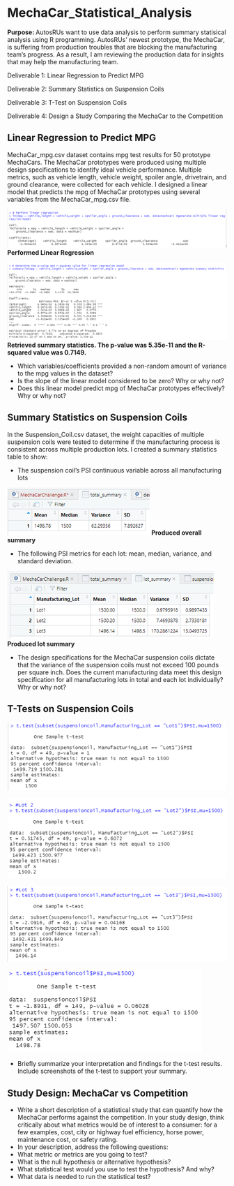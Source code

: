 # MechaCar_Statistical_Analysis

<b> Purpose: </b>
AutosRUs want to use data analysis to perform summary statisical analysis using R programming. AutosRUs’ newest prototype, the MechaCar, is suffering from production troubles that are blocking the manufacturing team’s progress. As a result, I am reviewing the production data for insights that may help the manufacturing team.

Deliverable 1: Linear Regression to Predict MPG

Deliverable 2: Summary Statistics on Suspension Coils

Deliverable 3: T-Test on Suspension Coils

Deliverable 4: Design a Study Comparing the MechaCar to the Competition


## Linear Regression to Predict MPG

MechaCar_mpg.csv dataset contains mpg test results for 50 prototype MechaCars. The MechaCar prototypes were produced using multiple design specifications to identify ideal vehicle performance. Multiple metrics, such as vehicle length, vehicle weight, spoiler angle, drivetrain, and ground clearance, were collected for each vehicle. I designed a linear model that predicts the mpg of MechaCar prototypes using several variables from the MechaCar_mpg.csv file. 

![img1](https://github.com/Soniaprogram/MechaCar_Statistical_Analysis/blob/main/Images/del1linregress.PNG)
<b> Performed Linear Regression </b>

![img2](https://github.com/Soniaprogram/MechaCar_Statistical_Analysis/blob/main/Images/del1summary.PNG)
<b> Retrieved summary statistics. The p-value was 5.35e-11 and the R-squared value was 0.7149. </b>

* Which variables/coefficients provided a non-random amount of variance to the mpg values in the dataset?
* Is the slope of the linear model considered to be zero? Why or why not?
* Does this linear model predict mpg of MechaCar prototypes effectively? Why or why not?


## Summary Statistics on Suspension Coils

In the Suspension_Coil.csv dataset, the weight capacities of multiple suspension coils were tested to determine if the manufacturing process is consistent across multiple production lots. I created a summary statistics table to show:

* The suspension coil’s PSI continuous variable across all manufacturing lots

![img3](https://github.com/Soniaprogram/MechaCar_Statistical_Analysis/blob/main/Images/del2total_summary.PNG)
<b> Produced overall summary </b>

* The following PSI metrics for each lot: mean, median, variance, and standard deviation.

![img4](https://github.com/Soniaprogram/MechaCar_Statistical_Analysis/blob/main/Images/del2lot_summary.PNG)
<b> Produced lot summary </b>

* The design specifications for the MechaCar suspension coils dictate that the variance of the suspension coils must not exceed 100 pounds per square inch. Does the current manufacturing data meet this design specification for all manufacturing lots in total and each lot individually? Why or why not?


## T-Tests on Suspension Coils

![img5](https://github.com/Soniaprogram/MechaCar_Statistical_Analysis/blob/main/Images/del3Lot1.PNG)

![img6](https://github.com/Soniaprogram/MechaCar_Statistical_Analysis/blob/main/Images/del3Lot2.PNG)

![img7](https://github.com/Soniaprogram/MechaCar_Statistical_Analysis/blob/main/Images/del3Lot3.PNG)

![img8](https://github.com/Soniaprogram/MechaCar_Statistical_Analysis/blob/main/Images/del3onesamplettest.PNG)

* Briefly summarize your interpretation and findings for the t-test results. Include screenshots of the t-test to support your summary.


## Study Design: MechaCar vs Competition

* Write a short description of a statistical study that can quantify how the MechaCar performs against the competition. In your study design, think critically about what metrics would be of interest to a consumer: for a few examples, cost, city or highway fuel efficiency, horse power, maintenance cost, or safety rating.
* In your description, address the following questions:
* What metric or metrics are you going to test?
* What is the null hypothesis or alternative hypothesis?
* What statistical test would you use to test the hypothesis? And why?
* What data is needed to run the statistical test?

